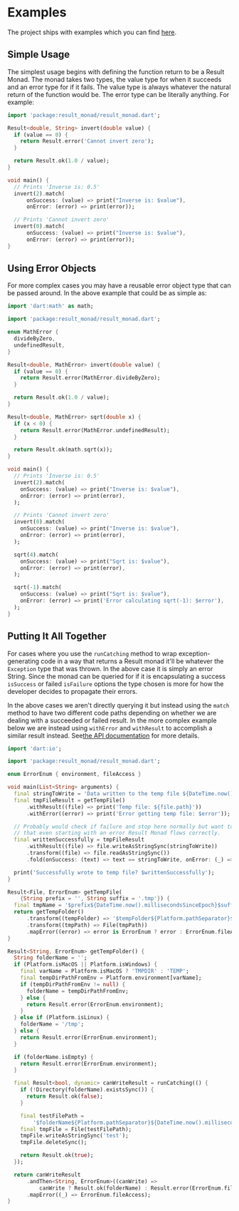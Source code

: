 # Examples

The project ships with examples which you can find
[here](https://gitlab.com/HankG/dart-result-monad/-/tree/main/example).

## Simple Usage

The simplest usage begins with defining the function return to be a
Result Monad. The monad takes two types, the value type for when it
succeeds and an error type for if it fails. The value type is always
whatever the natural return of the function would be. The error type
can be literally anything. For example:

```dart
import 'package:result_monad/result_monad.dart';

Result<double, String> invert(double value) {
  if (value == 0) {
    return Result.error('Cannot invert zero');
  }

  return Result.ok(1.0 / value);
}

void main() {
  // Prints 'Inverse is: 0.5'
  invert(2).match(
      onSuccess: (value) => print("Inverse is: $value"),
      onError: (error) => print(error));

  // Prints 'Cannot invert zero'
  invert(0).match(
      onSuccess: (value) => print("Inverse is: $value"),
      onError: (error) => print(error));
}
```

## Using Error Objects

For more complex cases you may have a reusable error object type that 
can be passed around. In the above example that could be as simple as:

```dart
import 'dart:math' as math;

import 'package:result_monad/result_monad.dart';

enum MathError {
  divideByZero,
  undefinedResult,
}

Result<double, MathError> invert(double value) {
  if (value == 0) {
    return Result.error(MathError.divideByZero);
  }

  return Result.ok(1.0 / value);
}

Result<double, MathError> sqrt(double x) {
  if (x < 0) {
    return Result.error(MathError.undefinedResult);
  }

  return Result.ok(math.sqrt(x));
}

void main() {
  // Prints 'Inverse is: 0.5'
  invert(2).match(
    onSuccess: (value) => print("Inverse is: $value"),
    onError: (error) => print(error),
  );

  // Prints 'Cannot invert zero'
  invert(0).match(
    onSuccess: (value) => print("Inverse is: $value"),
    onError: (error) => print(error),
  );

  sqrt(4).match(
    onSuccess: (value) => print("Sqrt is: $value"),
    onError: (error) => print(error),
  );

  sqrt(-1).match(
    onSuccess: (value) => print("Sqrt is: $value"),
    onError: (error) => print('Error calculating sqrt(-1): $error'),
  );
}

```

## Putting It All Together

For cases where you use the `runCatching`
method to wrap exception-generating code in a way that returns a
Result monad it'll be whatever the `Exception` type that was thrown.
In the above case it is simply an error String. Since the monad
can be queried for if it is encapsulating a success `isSuccess` or
failed `isFailure` options the type chosen is more for how the
developer decides to propagate their errors.

In the above cases we aren't directly querying it but instead using
the `match` method to have two different code paths depending on
whether we are dealing with a succeeded or failed result. In the more
complex example below we are instead using `withError` and `withResult`
to accomplish a similar result instead. See[the API documentation](https://pub.dev/documentation/result_monad/latest/)
for more details.

```dart
import 'dart:io';

import 'package:result_monad/result_monad.dart';

enum ErrorEnum { environment, fileAccess }

void main(List<String> arguments) {
  final stringToWrite = 'Data written to the temp file ${DateTime.now()}';
  final tmpFileResult = getTempFile()
      .withResult((file) => print('Temp file: ${file.path}'))
      .withError((error) => print('Error getting temp file: $error'));

  // Probably would check if failure and stop here normally but want to show
  // that even starting with an error Result Monad flows correctly.
  final writtenSuccessfully = tmpFileResult
      .withResult((file) => file.writeAsStringSync(stringToWrite))
      .transform((file) => file.readAsStringSync())
      .fold(onSuccess: (text) => text == stringToWrite, onError: (_) => false);

  print('Successfully wrote to temp file? $writtenSuccessfully');
}

Result<File, ErrorEnum> getTempFile(
    {String prefix = '', String suffix = '.tmp'}) {
  final tmpName = '$prefix${DateTime.now().millisecondsSinceEpoch}$suffix';
  return getTempFolder()
      .transform((tempFolder) => '$tempFolder${Platform.pathSeparator}$tmpName')
      .transform((tmpPath) => File(tmpPath))
      .mapError((error) => error is ErrorEnum ? error : ErrorEnum.fileAccess);
}

Result<String, ErrorEnum> getTempFolder() {
  String folderName = '';
  if (Platform.isMacOS || Platform.isWindows) {
    final varName = Platform.isMacOS ? 'TMPDIR' : 'TEMP';
    final tempDirPathFromEnv = Platform.environment[varName];
    if (tempDirPathFromEnv != null) {
      folderName = tempDirPathFromEnv;
    } else {
      return Result.error(ErrorEnum.environment);
    }
  } else if (Platform.isLinux) {
    folderName = '/tmp';
  } else {
    return Result.error(ErrorEnum.environment);
  }

  if (folderName.isEmpty) {
    return Result.error(ErrorEnum.environment);
  }

  final Result<bool, dynamic> canWriteResult = runCatching(() {
    if (!Directory(folderName).existsSync()) {
      return Result.ok(false);
    }

    final testFilePath =
        '$folderName${Platform.pathSeparator}${DateTime.now().millisecondsSinceEpoch}.tmp';
    final tmpFile = File(testFilePath);
    tmpFile.writeAsStringSync('test');
    tmpFile.deleteSync();

    return Result.ok(true);
  });

  return canWriteResult
      .andThen<String, ErrorEnum>((canWrite) =>
          canWrite ? Result.ok(folderName) : Result.error(ErrorEnum.fileAccess))
      .mapError((_) => ErrorEnum.fileAccess);
}
```